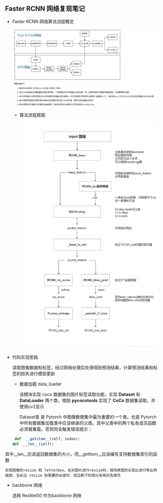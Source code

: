 ## Faster RCNN 网络复现笔记

- Faster RCNN 网络算法流程概览

	![](./img/faster_rcnn.jpg)
    
    - 算法流程框图

		![](./img/frc.png)
        
- 代码实现思路

	读取图像数据和标签，经过网络处理后处理得到预测结果，计算预测结果和标签的损失进行模型更新
    
	- 数据加载 data_loader 

		该模块实现 coco 数据集的图片标签读取功能，实现 **Dataset** 和 **DataLoader** 两个类，借助 **pycocotools** 实现了 **CoCo** 数据集读取，并使用cv2显示
        
        Dataset类 是 Pytorch 中图像数据集中最为重要的一个类，也是 Pytorch 中所有数据集加载类中应该继承的父类。其中父类中的两个私有成员函数必须被重载，否则将会触发错误提示：
	```python
     def  __getitem__(self, index):
    def  __len__(self):
    ```  
其中\_\_len\_\_应该返回数据集的大小，而\_\_getitem\_\_应该编写支持数据集索引的函数

	实现图像的resize 和 letterbox，在对图片进行resize时，保持原图的长宽比进行等比例缩放，当长边 resize 到需要的长度时，短边剩下的部分采用灰色填充

 - backbone 网络

	选择 ResNet50 作为backbone 网络

